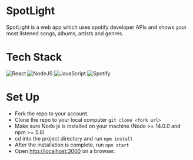 # SpotLight

SpotLight is a web app which uses spotify developer APIs and shows your most listened songs, albums, artists and genres.

# Tech Stack
![React](https://img.shields.io/badge/react-%2320232a.svg?style=for-the-badge&logo=react&logoColor=%2361DAFB)
![NodeJS](https://img.shields.io/badge/node.js-6DA55F?style=for-the-badge&logo=node.js&logoColor=white)
![JavaScript](https://img.shields.io/badge/javascript-%23323330.svg?style=for-the-badge&logo=javascript&logoColor=%23F7DF1E)
![Spotify](https://img.shields.io/badge/Spotify-1ED760?style=for-the-badge&logo=spotify&logoColor=white)

# Set Up

- Fork the repo to your account.
- Clone the repo to your local computer `git clone <fork url>`
- Make sure Node js is installed on your machine (Node >= 14.0.0 and npm >= 5.6)
- cd into the project directory and run `npm install`
- After the installation is complete, run `npm start`
- Open  [http://localhost:3000](http://localhost:3000) on a browser.
